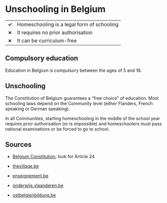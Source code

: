 # Unschooling in Belgium

|       |                                            |
| ----- | ------------------------------------------ |
| **✓** | Homeschooling is a legal form of schooling |
| **✗** | It requires no prior authorisation         |
| **✗** | It can be curriculum-free                  |

## Compulsory education

Education in Belgium is compulsory between the ages of 5 and 18.

## Unschooling

The Constitution of Belgium guarantees a “free choice” of education.
Most schooling laws depend on the Community level (either Flanders, French speaking or German speaking).

In all Communities, starting homeschooling in the middle of the school year requires prior authorisation (or is impossible)
and homeschoolers must pass national examinations or be forced to go to school.

## Sources

- [Belgium Constitution](https://www.dekamer.be/kvvcr/pdf_sections/publications/constitution/GrondwetUK.pdf), look for Article 24

- [thevillage.be](https://www.thevillage.be/parenting/school/homeschooling/)

- [enseignement.be](http://www.enseignement.be)

- [onderwijs.vlaanderen.be](https://onderwijs.vlaanderen.be/nl/huisonderwijs-en-de-examencommissie)

- [ostbelgienbildung.be](https://www.ostbelgienbildung.be/desktopdefault.aspx/tabid-5175/9008_read-49553/)
